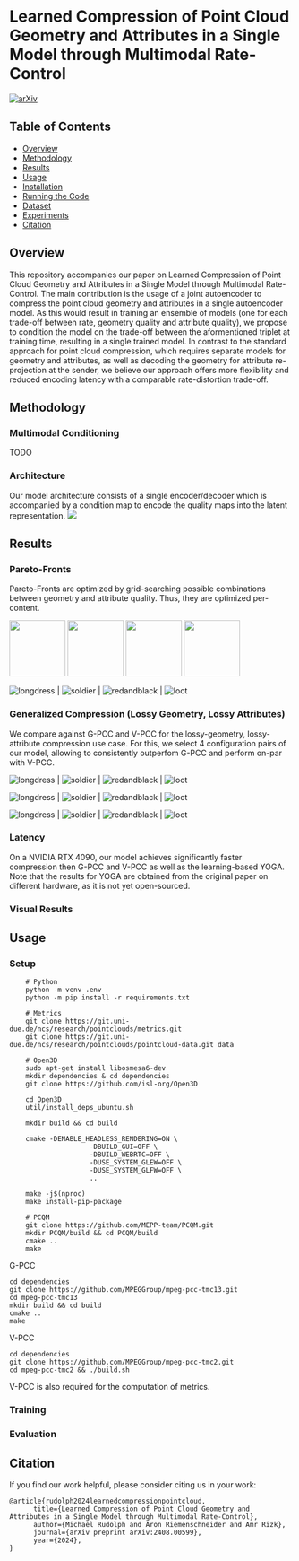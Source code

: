 # Learned Compression of Point Cloud Geometry and Attributes in a Single Model through Multimodal Rate-Control 

[![arXiv](https://img.shields.io/badge/arXiv-2408.00599-blue.svg)](https://arxiv.org/abs/2408.00599)


## Table of Contents

- [Overview](#overview)
- [Methodology](#methodology)
- [Results](#results)
- [Usage](#usage)
- [Installation](#installation)
- [Running the Code](#running-the-code)
- [Dataset](#dataset)
- [Experiments](#experiments)
- [Citation](#citation)

## Overview

This repository accompanies our paper on Learned Compression of Point Cloud Geometry and Attributes in a Single Model through Multimodal Rate-Control. 
The main contribution is the usage of a joint autoencoder to compress the point cloud geometry and attributes in a single autoencoder model. 
As this would result in training an ensemble of models (one for each trade-off between rate, geometry quality and attribute quality), we propose to condition the model on the trade-off between the aformentioned triplet at training time, resulting in a single trained model. 
In contrast to the standard approach for point cloud compression, which requires separate models for geometry and attributes, as well as decoding the geometry for attribute re-projection at the sender, we believe our approach offers more flexibility and reduced encoding latency with a comparable rate-distortion trade-off.

## Methodology

### Multimodal Conditioning

TODO

### Architecture

Our model architecture consists of a single encoder/decoder which is accompanied by a condition map to encode the quality maps into the latent representation.
![](plot/resources/Architecture.png) 

## Results

### Pareto-Fronts
Pareto-Fronts are optimized by grid-searching possible combinations between geometry and attribute quality. Thus, they are optimized per-content. 

<p float="left">
  <img src="plot/resources/rd-pareto_pcqm_longdress.png" width="100" />
  <img src="plot/resources/rd-pareto_pcqm_soldier.png" width="100" />
  <img src="plot/resources/rd-pareto_pcqm_redandblack.png" width="100" />
  <img src="plot/resources/rd-pareto_pcqm_loot.png" width="100" />
</p>

![](plot/resources/rd-pareto_pcqm_longdress.png "longdress") | ![](plot/resources/rd-pareto_pcqm_soldier.png "soldier") | ![](plot/resources/rd-pareto_pcqm_redandblack.png "redandblack") | ![](plot/resources/rd-pareto_pcqm_loot.png "loot") 

### Generalized Compression (Lossy Geometry, Lossy Attributes)
We compare against G-PCC and V-PCC for the lossy-geometry, lossy-attribute compression use case. 
For this, we select 4 configuration pairs of our model, allowing to consistently outperfom G-PCC and perform on-par with V-PCC.

![](plot/resources/rd-config_pcqm_longdress.png "longdress") | ![](plot/resources/rd-config_pcqm_soldier.png "soldier") | ![](plot/resources/rd-config_pcqm_redandblack.png "redandblack") | ![](plot/resources/rd-config_pcqm_loot.png "loot") 

![](plot/resources/rd-config_sym_p2p_psnr_longdress.png "longdress") | ![](plot/resources/rd-config_sym_p2p_psnr_soldier.png "soldier") | ![](plot/resources/rd-config_sym_p2p_psnr_redandblack.png "redandblack") | ![](plot/resources/rd-config_sym_p2p_psnr_loot.png "loot") 

![](plot/resources/rd-config_sym_y_psnr_longdress.png "longdress") | ![](plot/resources/rd-config_sym_y_psnr_soldier.png "soldier") | ![](plot/resources/rd-config_sym_y_psnr_redandblack.png "redandblack") | ![](plot/resources/rd-config_sym_y_psnr_loot.png "loot") 




### Latency
On a NVIDIA RTX 4090, our model achieves significantly faster compression then G-PCC and V-PCC as well as the learning-based YOGA.
Note that the results for YOGA are obtained from the original paper on different hardware, as it is not yet open-sourced.

### Visual Results



## Usage


### Setup
```
    # Python
    python -m venv .env
    python -m pip install -r requirements.txt

    # Metrics
    git clone https://git.uni-due.de/ncs/research/pointclouds/metrics.git
    git clone https://git.uni-due.de/ncs/research/pointclouds/pointcloud-data.git data

    # Open3D
    sudo apt-get install libosmesa6-dev
    mkdir dependencies & cd dependencies
    git clone https://github.com/isl-org/Open3D

    cd Open3D
    util/install_deps_ubuntu.sh

    mkdir build && cd build

    cmake -DENABLE_HEADLESS_RENDERING=ON \
                    -DBUILD_GUI=OFF \
                    -DBUILD_WEBRTC=OFF \
                    -DUSE_SYSTEM_GLEW=OFF \
                    -DUSE_SYSTEM_GLFW=OFF \
                    ..

    make -j$(nproc)
    make install-pip-package

    # PCQM
    git clone https://github.com/MEPP-team/PCQM.git
    mkdir PCQM/build && cd PCQM/build
    cmake ..
    make
```

G-PCC
```
cd dependencies
git clone https://github.com/MPEGGroup/mpeg-pcc-tmc13.git
cd mpeg-pcc-tmc13
mkdir build && cd build
cmake ..
make
```
V-PCC
```
cd dependencies
git clone https://github.com/MPEGGroup/mpeg-pcc-tmc2.git
cd mpeg-pcc-tmc2 && ./build.sh
```

V-PCC is also required for the computation of metrics. 


### Training


### Evaluation


## Citation

If you find our work helpful, please consider citing us in your work:
```
@article{rudolph2024learnedcompressionpointcloud,
      title={Learned Compression of Point Cloud Geometry and Attributes in a Single Model through Multimodal Rate-Control}, 
      author={Michael Rudolph and Aron Riemenschneider and Amr Rizk},
      journal={arXiv preprint arXiv:2408.00599},
      year={2024},
}
```